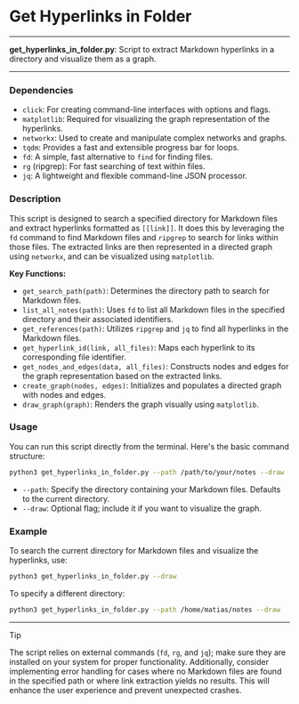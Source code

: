 # Get Hyperlinks in Folder

---

**get_hyperlinks_in_folder.py**: Script to extract Markdown hyperlinks in a directory and visualize them as a graph.

---

### Dependencies

- `click`: For creating command-line interfaces with options and flags.
- `matplotlib`: Required for visualizing the graph representation of the hyperlinks.
- `networkx`: Used to create and manipulate complex networks and graphs.
- `tqdm`: Provides a fast and extensible progress bar for loops.
- `fd`: A simple, fast alternative to `find` for finding files.
- `rg` (ripgrep): For fast searching of text within files.
- `jq`: A lightweight and flexible command-line JSON processor.

### Description

This script is designed to search a specified directory for Markdown files and extract hyperlinks formatted as `[[link]]`. It does this by leveraging the `fd` command to find Markdown files and `ripgrep` to search for links within those files. The extracted links are then represented in a directed graph using `networkx`, and can be visualized using `matplotlib`.

**Key Functions:**

- `get_search_path(path)`: Determines the directory path to search for Markdown files.
- `list_all_notes(path)`: Uses `fd` to list all Markdown files in the specified directory and their associated identifiers.
- `get_references(path)`: Utilizes `ripgrep` and `jq` to find all hyperlinks in the Markdown files.
- `get_hyperlink_id(link, all_files)`: Maps each hyperlink to its corresponding file identifier.
- `get_nodes_and_edges(data, all_files)`: Constructs nodes and edges for the graph representation based on the extracted links.
- `create_graph(nodes, edges)`: Initializes and populates a directed graph with nodes and edges.
- `draw_graph(graph)`: Renders the graph visually using `matplotlib`.

### Usage

You can run this script directly from the terminal. Here's the basic command structure:

```bash
python3 get_hyperlinks_in_folder.py --path /path/to/your/notes --draw
```

- `--path`: Specify the directory containing your Markdown files. Defaults to the current directory.
- `--draw`: Optional flag; include it if you want to visualize the graph.

### Example

To search the current directory for Markdown files and visualize the hyperlinks, use:

```bash
python3 get_hyperlinks_in_folder.py --draw
```

To specify a different directory:

```bash
python3 get_hyperlinks_in_folder.py --path /home/matias/notes --draw
```

---

> [!TIP]
> The script relies on external commands (`fd`, `rg`, and `jq`); make sure they are installed on your system for proper functionality. Additionally, consider implementing error handling for cases where no Markdown files are found in the specified path or where link extraction yields no results. This will enhance the user experience and prevent unexpected crashes.
